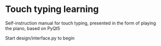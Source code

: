 # Touch typing learning
Self-instruction manual for touch typing, presented in the form of playing the piano, based on PyQt5

Start design/interface.py to begin
